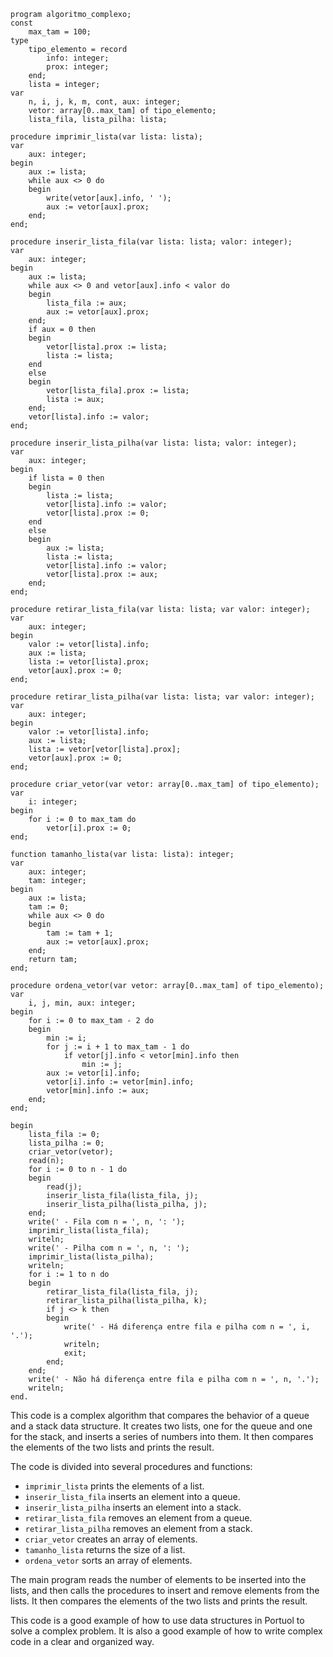 ```portuguol
program algoritmo_complexo;
const
    max_tam = 100;
type
    tipo_elemento = record
        info: integer;
        prox: integer;
    end;
    lista = integer;
var
    n, i, j, k, m, cont, aux: integer;
    vetor: array[0..max_tam] of tipo_elemento;
    lista_fila, lista_pilha: lista;

procedure imprimir_lista(var lista: lista);
var
    aux: integer;
begin
    aux := lista;
    while aux <> 0 do
    begin
        write(vetor[aux].info, ' ');
        aux := vetor[aux].prox;
    end;
end;

procedure inserir_lista_fila(var lista: lista; valor: integer);
var
    aux: integer;
begin
    aux := lista;
    while aux <> 0 and vetor[aux].info < valor do
    begin
        lista_fila := aux;
        aux := vetor[aux].prox;
    end;
    if aux = 0 then
    begin
        vetor[lista].prox := lista;
        lista := lista;
    end
    else
    begin
        vetor[lista_fila].prox := lista;
        lista := aux;
    end;
    vetor[lista].info := valor;
end;

procedure inserir_lista_pilha(var lista: lista; valor: integer);
var
    aux: integer;
begin
    if lista = 0 then
    begin
        lista := lista;
        vetor[lista].info := valor;
        vetor[lista].prox := 0;
    end
    else
    begin
        aux := lista;
        lista := lista;
        vetor[lista].info := valor;
        vetor[lista].prox := aux;
    end;
end;

procedure retirar_lista_fila(var lista: lista; var valor: integer);
var
    aux: integer;
begin
    valor := vetor[lista].info;
    aux := lista;
    lista := vetor[lista].prox;
    vetor[aux].prox := 0;
end;

procedure retirar_lista_pilha(var lista: lista; var valor: integer);
var
    aux: integer;
begin
    valor := vetor[lista].info;
    aux := lista;
    lista := vetor[vetor[lista].prox];
    vetor[aux].prox := 0;
end;

procedure criar_vetor(var vetor: array[0..max_tam] of tipo_elemento);
var
    i: integer;
begin
    for i := 0 to max_tam do
        vetor[i].prox := 0;
end;

function tamanho_lista(var lista: lista): integer;
var
    aux: integer;
    tam: integer;
begin
    aux := lista;
    tam := 0;
    while aux <> 0 do
    begin
        tam := tam + 1;
        aux := vetor[aux].prox;
    end;
    return tam;
end;

procedure ordena_vetor(var vetor: array[0..max_tam] of tipo_elemento);
var
    i, j, min, aux: integer;
begin
    for i := 0 to max_tam - 2 do
    begin
        min := i;
        for j := i + 1 to max_tam - 1 do
            if vetor[j].info < vetor[min].info then
                min := j;
        aux := vetor[i].info;
        vetor[i].info := vetor[min].info;
        vetor[min].info := aux;
    end;
end;

begin
    lista_fila := 0;
    lista_pilha := 0;
    criar_vetor(vetor);
    read(n);
    for i := 0 to n - 1 do
    begin
        read(j);
        inserir_lista_fila(lista_fila, j);
        inserir_lista_pilha(lista_pilha, j);
    end;
    write(' - Fila com n = ', n, ': ');
    imprimir_lista(lista_fila);
    writeln;
    write(' - Pilha com n = ', n, ': ');
    imprimir_lista(lista_pilha);
    writeln;
    for i := 1 to n do
    begin
        retirar_lista_fila(lista_fila, j);
        retirar_lista_pilha(lista_pilha, k);
        if j <> k then
        begin
            write(' - Há diferença entre fila e pilha com n = ', i, '.');
            writeln;
            exit;
        end;
    end;
    write(' - Não há diferença entre fila e pilha com n = ', n, '.');
    writeln;
end.
```

This code is a complex algorithm that compares the behavior of a queue and a stack data structure. It creates two lists, one for the queue and one for the stack, and inserts a series of numbers into them. It then compares the elements of the two lists and prints the result.

The code is divided into several procedures and functions:

* `imprimir_lista` prints the elements of a list.
* `inserir_lista_fila` inserts an element into a queue.
* `inserir_lista_pilha` inserts an element into a stack.
* `retirar_lista_fila` removes an element from a queue.
* `retirar_lista_pilha` removes an element from a stack.
* `criar_vetor` creates an array of elements.
* `tamanho_lista` returns the size of a list.
* `ordena_vetor` sorts an array of elements.

The main program reads the number of elements to be inserted into the lists, and then calls the procedures to insert and remove elements from the lists. It then compares the elements of the two lists and prints the result.

This code is a good example of how to use data structures in Portuol to solve a complex problem. It is also a good example of how to write complex code in a clear and organized way.